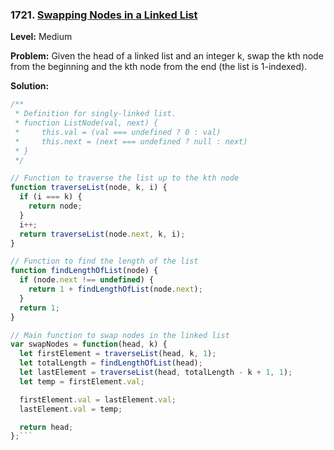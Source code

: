 ### 1721. [Swapping Nodes in a Linked List](https://leetcode.com/problems/swapping-nodes-in-a-linked-list/)

**Level:** Medium

**Problem:**
Given the head of a linked list and an integer k, swap the kth node from the beginning and the kth node from the end (the list is 1-indexed).

**Solution:**

``` javascript
/**
 * Definition for singly-linked list.
 * function ListNode(val, next) {
 *     this.val = (val === undefined ? 0 : val)
 *     this.next = (next === undefined ? null : next)
 * }
 */

// Function to traverse the list up to the kth node
function traverseList(node, k, i) {
  if (i === k) {
    return node;
  }
  i++;
  return traverseList(node.next, k, i);
}

// Function to find the length of the list
function findLengthOfList(node) {
  if (node.next !== undefined) {
    return 1 + findLengthOfList(node.next);
  }
  return 1;
}

// Main function to swap nodes in the linked list
var swapNodes = function(head, k) {
  let firstElement = traverseList(head, k, 1);
  let totalLength = findLengthOfList(head);
  let lastElement = traverseList(head, totalLength - k + 1, 1);
  let temp = firstElement.val;

  firstElement.val = lastElement.val;
  lastElement.val = temp;

  return head;
};```
